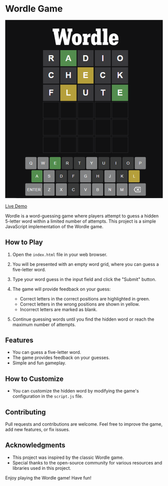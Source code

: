 # Wordle Game

![Wordle Game](/img/wordle-screenshot.PNG)

[Live Demo](https://gingfreecss2.github.io/wordle/)
<!-- Add your live demo link here -->

Wordle is a word-guessing game where players attempt to guess a hidden 5-letter word within a limited number of attempts. This project is a simple JavaScript implementation of the Wordle game.

## How to Play

1. Open the `index.html` file in your web browser.

2. You will be presented with an empty word grid, where you can guess a five-letter word.

3. Type your word guess in the input field and click the "Submit" button.

4. The game will provide feedback on your guess:
   - Correct letters in the correct positions are highlighted in green.
   - Correct letters in the wrong positions are shown in yellow.
   - Incorrect letters are marked as blank.

5. Continue guessing words until you find the hidden word or reach the maximum number of attempts.

## Features

- You can guess a five-letter word.
- The game provides feedback on your guesses.
- Simple and fun gameplay.

## How to Customize

- You can customize the hidden word by modifying the game's configuration in the `script.js` file.

## Contributing

Pull requests and contributions are welcome. Feel free to improve the game, add new features, or fix issues.

## Acknowledgments

- This project was inspired by the classic Wordle game.
- Special thanks to the open-source community for various resources and libraries used in this project.

Enjoy playing the Wordle game! Have fun!
